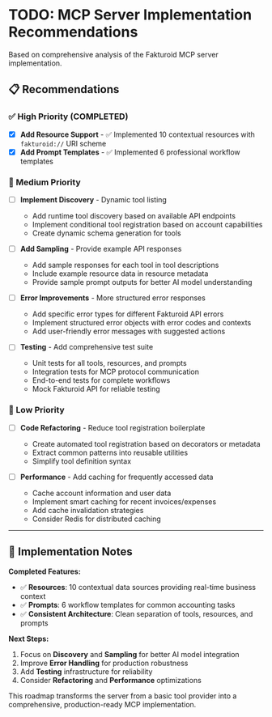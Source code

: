 # TODO: MCP Server Implementation Recommendations

Based on comprehensive analysis of the Fakturoid MCP server implementation.

## 📋 Recommendations

### ✅ High Priority (COMPLETED)
- [x] **Add Resource Support** - ✅ Implemented 10 contextual resources with `fakturoid://` URI scheme
- [x] **Add Prompt Templates** - ✅ Implemented 6 professional workflow templates

### 🚀 Medium Priority
- [ ] **Implement Discovery** - Dynamic tool listing
  - Add runtime tool discovery based on available API endpoints
  - Implement conditional tool registration based on account capabilities
  - Create dynamic schema generation for tools

- [ ] **Add Sampling** - Provide example API responses
  - Add sample responses for each tool in tool descriptions
  - Include example resource data in resource metadata
  - Provide sample prompt outputs for better AI model understanding

- [ ] **Error Improvements** - More structured error responses
  - Add specific error types for different Fakturoid API errors
  - Implement structured error objects with error codes and contexts
  - Add user-friendly error messages with suggested actions

- [ ] **Testing** - Add comprehensive test suite
  - Unit tests for all tools, resources, and prompts
  - Integration tests for MCP protocol communication
  - End-to-end tests for complete workflows
  - Mock Fakturoid API for reliable testing

### 🔧 Low Priority
- [ ] **Code Refactoring** - Reduce tool registration boilerplate
  - Create automated tool registration based on decorators or metadata
  - Extract common patterns into reusable utilities
  - Simplify tool definition syntax

- [ ] **Performance** - Add caching for frequently accessed data
  - Cache account information and user data
  - Implement smart caching for recent invoices/expenses
  - Add cache invalidation strategies
  - Consider Redis for distributed caching

---

## 🎯 Implementation Notes

**Completed Features:**
- ✅ **Resources**: 10 contextual data sources providing real-time business context
- ✅ **Prompts**: 6 workflow templates for common accounting tasks
- ✅ **Consistent Architecture**: Clean separation of tools, resources, and prompts

**Next Steps:**
1. Focus on **Discovery** and **Sampling** for better AI model integration
2. Improve **Error Handling** for production robustness  
3. Add **Testing** infrastructure for reliability
4. Consider **Refactoring** and **Performance** optimizations

This roadmap transforms the server from a basic tool provider into a comprehensive, production-ready MCP implementation. 